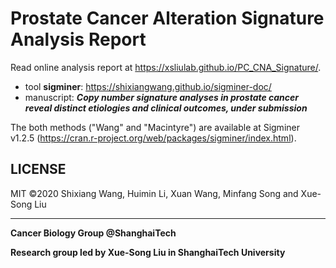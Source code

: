 # Prostate Cancer Alteration Signature Analysis Report

Read online analysis report at <https://xsliulab.github.io/PC_CNA_Signature/>.

* tool **sigminer**: https://shixiangwang.github.io/sigminer-doc/
* manuscript: ***Copy number signature analyses in prostate cancer reveal distinct etiologies and clinical outcomes, under submission***

The both methods ("Wang" and "Macintyre") are available at Sigminer v1.2.5 (https://cran.r-project.org/web/packages/sigminer/index.html).

## LICENSE

MIT &copy;2020 Shixiang Wang, Huimin Li, Xuan Wang, Minfang Song and Xue-Song Liu

***

**Cancer Biology Group @ShanghaiTech**

**Research group led by Xue-Song Liu in ShanghaiTech University**
